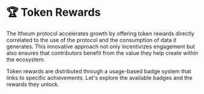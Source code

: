 # 🏆 Token Rewards

The Itheum protocol accelerates growth by offering token rewards directly correlated to the use of the protocol and the consumption of data it generates. This innovative approach not only incentivizes engagement but also ensures that contributors benefit from the value they help create within the ecosystem.

Token rewards are distributed through a usage-based badge system that links to specific achievements. Let's explore the available badges and the rewards they unlock.
